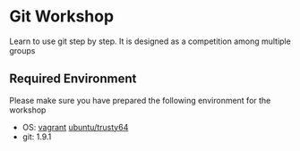 # Git Workshop

Learn to use git step by step. It is designed as a competition among multiple groups

## Required Environment

Please make sure you have prepared the following environment for the workshop

- OS: [vagrant](https://www.vagrantup.com/downloads.html) [ubuntu/trusty64](https://vagrantcloud.com/ubuntu/boxes/trusty64)
- git: 1.9.1
